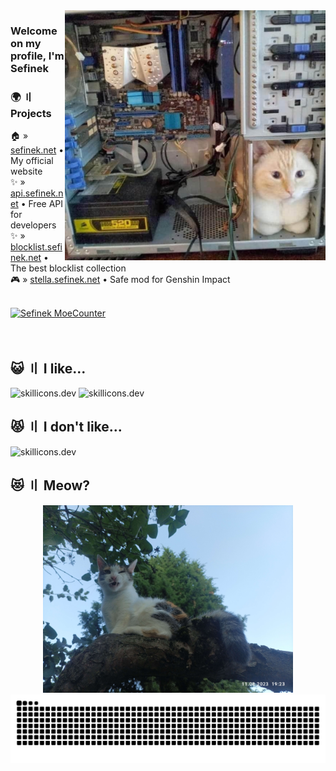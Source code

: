 <img align="right" src="images/computer-cat.png" height="400px" alt="Computer cat">

### Welcome on my profile, I'm Sefinek

### 🌍 〢 Projects
🏠 » [sefinek.net](https://sefinek.net) • My official website  
✨ » [api.sefinek.net](https://api.sefinek.net) • Free API for developers  
✨ » [blocklist.sefinek.net](https://blocklist.sefinek.net) • The best blocklist collection  
🎮 » [stella.sefinek.net](https://sefinek.net/genshin-stella-mod) • Safe mod for Genshin Impact

<br>

<a href="https://sefinek.net/npm/moecounter.js/demo" target="_blank">
    <img src="https://api.sefinek.net/api/v2/moecounter/@Sefinek-GitHub-Profile?theme=default" alt="Sefinek MoeCounter" title="Profile views. Statistics have been collected since 12.02.2024 [DD.MM.YYYY].">    
</a>

<br>
<br>
<br>

<h2>😺 〢 I like...</h2>
<img src="https://skillicons.dev/icons?i=html,css,js,nodejs,express,cs" height="50px" alt="skillicons.dev">
<img src="https://skillicons.dev/icons?i=webstorm,sublime,git,raspberrypi,cloudflare,mongo,linux,github,nginx,arduino,postman,redis" height="50px" alt="skillicons.dev">

<h2>😾 〢 I don't like...</h2>
<img src="https://skillicons.dev/icons?i=visualstudio,php,mysql,python,cpp,windows,wordpress,jquery,bootstrap,apple,discordjs,pug" height="50px" alt="skillicons.dev">


## 😻 〢 Meow?
<div align="center">
    <img src="images/IMG_20230811_192301.jpg" height="300px" alt=";P">
</div>

<div align="center">
    <img src="https://raw.githubusercontent.com/sefinek/sefinek/snake/github-snake-dark.svg" alt="Snake">
</div>